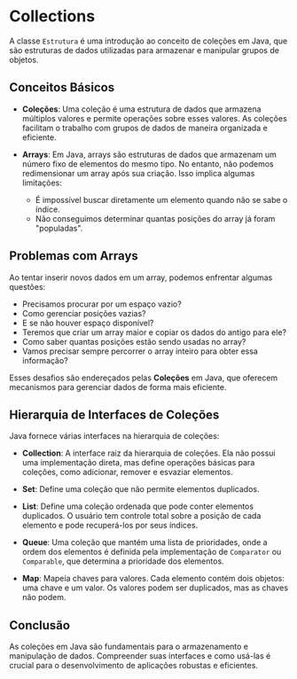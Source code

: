 # Collections

A classe `Estrutura` é uma introdução ao conceito de coleções em Java, que são estruturas de dados utilizadas para armazenar e manipular grupos de objetos.

## Conceitos Básicos

- **Coleções**: Uma coleção é uma estrutura de dados que armazena múltiplos valores e permite operações sobre esses valores. As coleções facilitam o trabalho com grupos de dados de maneira organizada e eficiente.

- **Arrays**: Em Java, arrays são estruturas de dados que armazenam um número fixo de elementos do mesmo tipo. No entanto, não podemos redimensionar um array após sua criação. Isso implica algumas limitações:

  - É impossível buscar diretamente um elemento quando não se sabe o índice.
  - Não conseguimos determinar quantas posições do array já foram "populadas".

## Problemas com Arrays

Ao tentar inserir novos dados em um array, podemos enfrentar algumas questões:

- Precisamos procurar por um espaço vazio?
- Como gerenciar posições vazias?
- E se não houver espaço disponível?
- Teremos que criar um array maior e copiar os dados do antigo para ele?
- Como saber quantas posições estão sendo usadas no array?
- Vamos precisar sempre percorrer o array inteiro para obter essa informação?

Esses desafios são endereçados pelas **Coleções** em Java, que oferecem mecanismos para gerenciar dados de forma mais eficiente.

## Hierarquia de Interfaces de Coleções

Java fornece várias interfaces na hierarquia de coleções:

- **Collection**: A interface raiz da hierarquia de coleções. Ela não possui uma implementação direta, mas define operações básicas para coleções, como adicionar, remover e esvaziar elementos.

- **Set**: Define uma coleção que não permite elementos duplicados.

- **List**: Define uma coleção ordenada que pode conter elementos duplicados. O usuário tem controle total sobre a posição de cada elemento e pode recuperá-los por seus índices.

- **Queue**: Uma coleção que mantém uma lista de prioridades, onde a ordem dos elementos é definida pela implementação de `Comparator` ou `Comparable`, que determina a prioridade dos elementos.

- **Map**: Mapeia chaves para valores. Cada elemento contém dois objetos: uma chave e um valor. Os valores podem ser duplicados, mas as chaves não podem.

## Conclusão

As coleções em Java são fundamentais para o armazenamento e manipulação de dados. Compreender suas interfaces e como usá-las é crucial para o desenvolvimento de aplicações robustas e eficientes.

